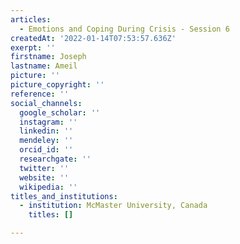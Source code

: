 ```yaml
---
articles:
  - Emotions and Coping During Crisis - Session 6
createdAt: '2022-01-14T07:53:57.636Z'
exerpt: ''
firstname: Joseph
lastname: Ameil
picture: ''
picture_copyright: ''
reference: ''
social_channels:
  google_scholar: ''
  instagram: ''
  linkedin: ''
  mendeley: ''
  orcid_id: ''
  researchgate: ''
  twitter: ''
  website: ''
  wikipedia: ''
titles_and_institutions:
  - institution: McMaster University, Canada
    titles: []

---
```

